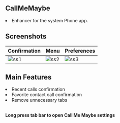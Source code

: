 ## CallMeMaybe
<li>Enhancer for the system Phone app.</li>

## Screenshots
| Confirmation | Menu | Preferences |
| --- | --- | --- |
| ![ss1](https://raw.githubusercontent.com/dayanch96/CallMeMaybe/refs/heads/main/sources/ss1.png) | ![ss2](https://raw.githubusercontent.com/dayanch96/CallMeMaybe/refs/heads/main/sources/ss2.png) | ![ss3](https://raw.githubusercontent.com/dayanch96/CallMeMaybe/refs/heads/main/sources/ss3.png) |

## Main Features
<li>Recent calls confirmation</li>
<li>Favorite contact call confirmation</li>
<li>Remove unnecessary tabs</li>
<br>


**Long press tab bar to open Call Me Maybe settings**
